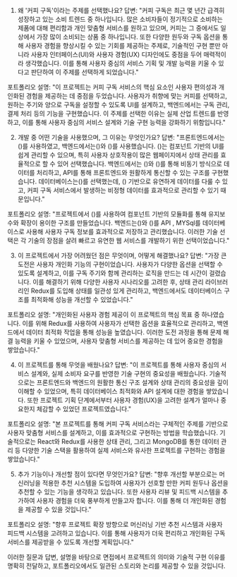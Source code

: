 1. 왜 '커피 구독'이라는 주제를 선택했나요?
답변:
"커피 구독은 최근 몇 년간 급격히 성장하고 있는 소비 트렌드 중 하나입니다. 많은 소비자들이 정기적으로 소비하는 제품에 대해 편리함과 개인 맞춤형 서비스를 원하고 있으며, 커피는 그 중에서도 일상에서 가장 많이 소비되는 상품 중 하나입니다. 또한 다양한 원두와 구독 옵션을 통해 사용자 경험을 향상시킬 수 있는 기회를 제공하는 주제로, 기술적인 구현 뿐만 아니라 사용자 인터페이스(UI)와 사용자 경험(UX) 디자인에도 중점을 두어 매력적이라 생각했습니다. 이를 통해 사용자 중심의 서비스 기획 및 개발 능력을 키울 수 있다고 판단하여 이 주제를 선택하게 되었습니다."

포트폴리오 설명:
"이 프로젝트는 커피 구독 서비스의 핵심 요소인 사용자 편의성과 개인화된 경험을 제공하는 데 중점을 두었습니다. 사용자가 취향에 맞는 커피를 선택하고, 원하는 주기와 양으로 구독을 설정할 수 있도록 UI를 설계하고, 백엔드에서는 구독 관리, 결제 처리 등의 기능을 구현했습니다. 이 주제를 선택한 이유는 실제 산업 트렌드를 반영하고, 이를 통해 사용자 중심의 서비스 설계와 기술 구현 능력을 강화하기 위함입니다."

2. 개발 중 어떤 기술을 사용했으며, 그 이유는 무엇인가요?
답변:
"프론트엔드에서는 ()를 사용하였고, 백엔드에서는()와 ()를 사용했습니다. ()는 컴포넌트 기반의 UI를 쉽게 관리할 수 있으며, 특히 사용자 상호작용이 많은 웹페이지에서 상태 관리를 효율적으로 할 수 있어 선택했습니다. 백엔드에서는 ()와 ()를 통해 비동기 방식으로 데이터를 처리하고, API를 통해 프론트엔드와 원활하게 통신할 수 있는 구조를 구현했습니다. 데이터베이스는()를 선택했는데, () 기반으로 유연하게 데이터를 다룰 수 있고, 커피 구독 서비스에서 발생하는 비정형 데이터를 효과적으로 관리할 수 있기 때문입니다."

포트폴리오 설명:
"프로젝트에서  ()를 사용하여 컴포넌트 기반의 모듈화를 통해 유지보수와 확장이 용이한 구조를 만들었습니다. 백엔드는()와 ()를 API , MYSql를 데이터베이스로 사용해 사용자 구독 정보를 효과적으로 저장하고 관리했습니다. 이러한 기술 선택은 각 기술의 장점을 살려 빠르고 유연한 웹 서비스를 개발하기 위한 선택이었습니다."

3. 이 프로젝트에서 가장 어려웠던 점은 무엇이며, 어떻게 해결했나요?
답변:
"가장 큰 도전은 사용자 개인화 기능의 구현이었습니다. 사용자가 다양한 옵션을 선택할 수 있도록 설계하고, 이를 구독 주기와 함께 관리하는 로직을 만드는 데 시간이 걸렸습니다. 이를 해결하기 위해 다양한 사용자 시나리오를 고려한 후, 상태 관리 라이브러리인 Redux를 도입해 상태를 일관성 있게 관리하고, 백엔드에서도 데이터베이스 구조를 최적화해 성능을 개선할 수 있었습니다."

포트폴리오 설명:
"개인화된 사용자 경험 제공이 이 프로젝트의 핵심 목표 중 하나였습니다. 이를 위해 Redux를 사용하여 사용자가 선택한 옵션을 효율적으로 관리하고, 백엔드에서 데이터 최적화 작업을 통해 성능을 높였습니다. 이러한 도전 과정을 통해 문제 해결 능력을 키울 수 있었으며, 사용자 맞춤형 서비스를 제공하는 데 있어 중요한 경험을 쌓았습니다."

4. 이 프로젝트를 통해 무엇을 배웠나요?
답변:
"이 프로젝트를 통해 사용자 중심의 서비스 설계와, 실제 소비자 요구를 반영한 기술 구현의 중요성을 배웠습니다. 기술적으로는 프론트엔드와 백엔드의 원활한 통신 구조 설계와 상태 관리의 중요성을 깊이 이해할 수 있었으며, 특히 데이터베이스 최적화와 API 설계에 대한 경험을 쌓았습니다. 또한 프로젝트 기획 단계에서부터 사용자 경험(UX)을 고려한 설계가 얼마나 중요한지 체감할 수 있었던 프로젝트였습니다."

포트폴리오 설명:
"본 프로젝트를 통해 커피 구독 서비스라는 구체적인 주제를 기반으로 사용자 맞춤형 서비스를 설계하고, 이를 효과적으로 구현하는 방법을 학습했습니다. 기술적으로는 React와 Redux를 사용한 상태 관리, 그리고 MongoDB를 통한 데이터 관리 등 다양한 기술 스택을 활용하여 실제 서비스와 유사한 프로젝트를 구현하는 경험을 쌓았습니다."

5. 추가 기능이나 개선할 점이 있다면 무엇인가요?
답변:
"향후 개선할 부분으로는 머신러닝을 적용한 추천 시스템을 도입하여 사용자가 선호할 만한 커피 원두나 옵션을 추천할 수 있는 기능을 생각하고 있습니다. 또한 사용자 리뷰 및 피드백 시스템을 추가하여 사용자 경험을 더욱 풍부하게 만들고자 합니다. 이를 통해 더 개인화된 경험을 제공할 수 있을 것입니다."

포트폴리오 설명:
"향후 프로젝트 확장 방향으로 머신러닝 기반 추천 시스템과 사용자 피드백 시스템을 고려하고 있습니다. 이를 통해 사용자가 더욱 편리하고 개인화된 구독 서비스를 제공받을 수 있도록 개선할 계획입니다."

이러한 질문과 답변, 설명을 바탕으로 면접에서 프로젝트의 의미와 기술적 구현 이유를 명확히 전달하고, 포트폴리오에서도 일관된 스토리와 논리를 제공할 수 있을 것입니다.
